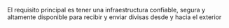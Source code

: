 El requisito principal es tener una infraestructura confiable, segura y altamente disponible para recibir y enviar divisas desde y hacia el exterior
